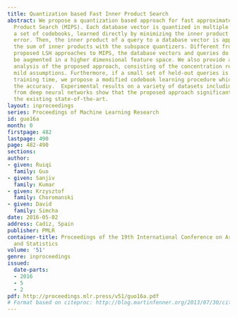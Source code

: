 ```yaml
---
title: Quantization based Fast Inner Product Search
abstract: We propose a quantization based approach for fast approximate Maximum Inner
  Product Search (MIPS). Each database vector is quantized in multiple subspaces via
  a set of codebooks, learned directly by minimizing the inner product quantization
  error. Then, the inner product of a query to a database vector is approximated as
  the sum of inner products with the subspace quantizers. Different from recently
  proposed LSH approaches to MIPS, the database vectors and queries do not need to
  be augmented in a higher dimensional feature space. We also provide a theoretical
  analysis of the proposed approach, consisting of the concentration results under
  mild assumptions. Furthermore, if a small set of held-out queries is given at the
  training time, we propose a modified codebook learning procedure which further improves
  the accuracy.  Experimental results on a variety of datasets including those arising
  from deep neural networks show that the proposed approach significantly outperforms
  the existing state-of-the-art.
layout: inproceedings
series: Proceedings of Machine Learning Research
id: guo16a
month: 0
firstpage: 482
lastpage: 490
page: 482-490
sections: 
author:
- given: Ruiqi
  family: Guo
- given: Sanjiv
  family: Kumar
- given: Krzysztof
  family: Choromanski
- given: David
  family: Simcha
date: 2016-05-02
address: Cadiz, Spain
publisher: PMLR
container-title: Proceedings of the 19th International Conference on Artificial Intelligence
  and Statistics
volume: '51'
genre: inproceedings
issued:
  date-parts:
  - 2016
  - 5
  - 2
pdf: http://proceedings.mlr.press/v51/guo16a.pdf
# Format based on citeproc: http://blog.martinfenner.org/2013/07/30/citeproc-yaml-for-bibliographies/
---
```

